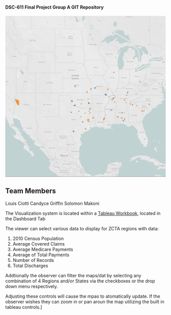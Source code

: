 #
#### DSC-611 Final Project Group A GIT Repository

![Group A Logo](/Images/Hospital%20Closures%20RuralUrban.png "Logo")

## Team Members
Louis Ciotti
Candyce Griffin
Solomon Makoni

The Visualization system is located within a [Tableau Workbook](/Final_Project.twbx), located in the Dashboard Tab

The viewer can select various data to display for ZCTA regions with data:

1) 2010 Census Population
2) Average Covered Claims
3) Average Medicare Payments
4) Average of Total Payments
5) Number of Records
6) Total Discharges

Addtionally the observer can filter the maps/dat by selecting any combination of 4 Regions
and/or States via the checkboxes or the drop down menu respectively.

Adjusting these controls will cause the mpas to atomatically update.  If the observer wishes
they can zoom in or pan aroun the map utilizing the built in tableau controls.]